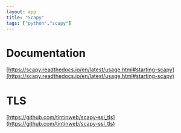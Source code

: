 ```yaml
---
layout: app
title: "Scapy"
tags: ["python","scapy"]
---
```


# Documentation

[https://scapy.readthedocs.io/en/latest/usage.html#starting-scapy](https://scapy.readthedocs.io/en/latest/usage.html#starting-scapy)

# TLS

[https://github.com/tintinweb/scapy-ssl_tls](https://github.com/tintinweb/scapy-ssl_tls)